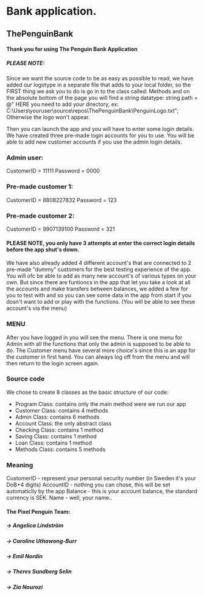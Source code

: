 # Bank application.
## ThePenguinBank
#### Thank you for using The Penguin Bank Application
##### PLEASE NOTE: 
Since we want the source code to be as easy as possible to read, we have added our logotype in a separate file that adds to your
local folder, so the FIRST thing we ask you to do is go in to the class called: Methods 
and on the absolute bottom of the page you will find a string datatype: 
string path = @" HERE you need to add your directory, ex: C:\Users\youruser\source\repos\ThePenguinBank\PenguinLogo.txt";
Otherwise the logo won't appear.

Then you can launch the app and you will have to enter some login details. We have created three pre-made login accounts for you to use. You will be able to add 
new customer accounts if you use the admin login details. 
### Admin user:
CustomerID = 11111
Password = 0000
### Pre-made customer 1:
CustomerID = 8808227832
Password = 123
### Pre-made customer 2:
CustomerID = 9907139100
Password = 321
#### PLEASE NOTE, you only have 3 attempts at enter the correct login details before the app shut's down.
We have also already added 4 different account's that are connected to 2 pre-made "dummy" customers for the best testing 
experience of the app. You will ofc be able to add as many new account's of various types on your own. But since there are 
funtioncs in the app that let you take a look at all the accounts and make transfers between balances, we added a few for you to test with and so you can see some data in the app from start if you dosn't want to add or play with the functions. 
(You will be able to see these account's via the menu)

### MENU
After you have logged in you will see the menu. There is one menu for Admin with all the functions that only the admin is 
supposed to be able to do.
The Customer menu have several more choice's since this is an app for the customer in first hand.
You can always log off from the menu and will then return to the login screen again. 

### Source code
We chose to create 8 classes as the basic structure of our code:
- Program Class: contains only the main method were we run our app
- Customer Class: contains 4 methods
- Admin Class: contains 6 methods
- Account Class: the only abstract class
- Checking Class: contains 1 method
- Saving Class: contains 1 method
- Loan Class: contains 1 method
- Methods Class: contains 5 methods

### Meaning
CustomerID - represent your personal security number (in Sweden it's your DoB+4 digits)
AccountID - nothing you can chose, this will be set automaticlly by the app
Balance - this is your account balance, the standard currency is SEK.
Name - well, your name..


#### The Pixel Penguin Team:
##### -> Angelica Lindström
##### -> Caroline Uthawong-Burr
##### -> Emil Nordin
##### -> Theres Sundberg Selin
##### -> Zia Nourozi





















